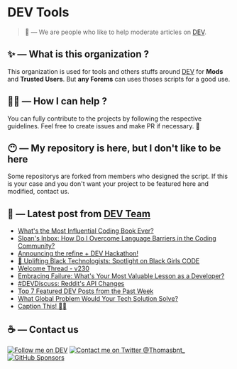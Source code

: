 # DEV Tools

> 🔧 — We are people who like to help moderate articles on [DEV](https://dev.to).

## ✨ — What is this organization ?

This organization is used for tools and others stuffs around [DEV](https://dev.to) for **Mods** and **Trusted Users**. But __any Forems__ can uses thoses scripts for a good use.


## 💪🏼 — How I can help ?

You can fully contribute to the projects by following the respective guidelines. Feel free to create issues and make PR if necessary. 🎉

## 😶 — My repository is here, but I don't like to be here

Some repositorys are forked from members who designed the script. If this is your case and you don't want your project to be featured here and modified, contact us.

## 📝 — Latest post from [DEV Team](https://dev.to/devteam)

<!-- BLOG-POST-LIST:START -->
- [What&#39;s the Most Influential Coding Book Ever?](https://dev.to/devteam/whats-the-most-influential-coding-book-ever-mia)
- [Sloan&#39;s Inbox: How Do I Overcome Language Barriers in the Coding Community?](https://dev.to/devteam/sloans-inbox-how-do-i-overcome-language-barriers-in-the-coding-community-447l)
- [Announcing the refine + DEV Hackathon!](https://dev.to/devteam/announcing-the-refine-dev-hackathon-29fn)
- [📢 Uplifting Black Technologists: Spotlight on Black Girls CODE](https://dev.to/devteam/uplifting-black-technologists-spotlight-on-black-girls-code-5dee)
- [Welcome Thread - v230](https://dev.to/devteam/welcome-thread-v232-3l6i)
- [Embracing Failure: What&#39;s Your Most Valuable Lesson as a Developer?](https://dev.to/devteam/embracing-failure-whats-your-most-valuable-lesson-as-a-developer-396n)
- [#DEVDiscuss: Reddit&#39;s API Changes](https://dev.to/devteam/devdiscuss-reddits-api-changes-40dc)
- [Top 7 Featured DEV Posts from the Past Week](https://dev.to/devteam/top-7-featured-dev-posts-from-the-past-week-5368)
- [What Global Problem Would Your Tech Solution Solve?](https://dev.to/devteam/what-global-problem-would-your-tech-solution-solve-fe1)
- [Caption This! 🤔💭](https://dev.to/devteam/caption-this-25j9)
<!-- BLOG-POST-LIST:END -->


## ☕ — Contact us

[![Follow me on DEV](https://img.shields.io/badge/dev.to-%2308090A.svg?&style=for-the-badge&logo=dev.to&logoColor=white&alt=devto)](https://dev.to/thomasbnt)
[![Contact me on Twitter @Thomasbnt_](https://img.shields.io/badge/Contact%20me%20on%20Twitter-%231DA1F2.svg?&style=for-the-badge&logo=twitter&logoColor=white&alt=twitter)](https://twitter.com/messages/1142357270-1142357270?text=Hello,%20I%20contact%20you%20from%20devtotools%20&recipient_id=1142357270) [![GitHub Sponsors](https://img.shields.io/badge/Sponsor%20me-%23EA54AE.svg?&style=for-the-badge&logo=github-sponsors&logoColor=white)](https://github.com/sponsors/thomasbnt)


